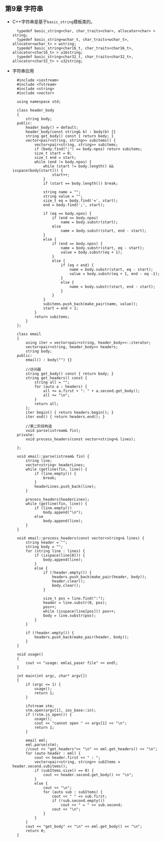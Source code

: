 ## 第9章 字符串
- C++字符串是基于`basic_string`模板类的。

		typedef basic_string<char, char_traits<char>, allocator<char> > string;
		typedef basic_string<wchar_t, char_traits<wchar_t>, allocator<wchar_t> > wstring;
		typedef basic_string<char16_t, char_traits<char16_t>, allocator<char16_t> > u16string;
		typedef basic_string<char32_t, char_traits<char32_t>, allocator<char32_t> > u32string;
- 字符串应用

		#include <iostream>
		#include <fstream>
		#include <string>
		#include <vector>
		
		using namespace std;
		
		class header_body
		{
			string body;
		public:
			header_body() = default;
			header_body(const string& b) : body(b) {}
			string get_body() const { return body; }
			vector<pair<string, string>> subitems() {
				vector<pair<string, string>> subitems;
				if (body.find(";") == body.npos) return subitems;
				size_t start = 0;
				size_t end = start;
				while (end != body.npos) {
					while (start != body.length() && isspace(body[start])) {
						start++;
					}
					if (start == body.length()) break;
		
					string name = "";
					string value = "";
					size_t eq = body.find('=', start);
					end = body.find(';', start);
		
					if (eq == body.npos) {
						if (end == body.npos)
							name = body.substr(start);
						else
							name = body.substr(start, end - start);
					}
					else {
						if (end == body.npos) {
							name = body.substr(start, eq - start);
							value = body.substr(eq + 1);
						}
						else {
							if (eq < end) {
								name = body.substr(start, eq - start);
								value = body.substr(eq + 1, end - eq -1);
							}
							else {
								name = body.substr(start, end - start);
							}
						}
					}
					subitems.push_back(make_pair(name, value));
					start = end + 1;
				}
				return subitems;
			}
		};
		
		class email
		{
			using iter = vector<pair<string, header_body>>::iterator;
			vector<pair<string, header_body>> headers;
			string body;
		public:
			email() : body("") {}
		
			//访问器
			string get_body() const { return body; }
			string get_headers() const {
				string all = "";
				for (auto a : headers) {
					all += a.first + ": " + a.second.get_body();
					all += "\n";
				}
				return all;
			};
			iter begin() { return headers.begin(); }
			iter end() { return headers.end(); }
		
			//第二阶段构造
			void parse(istream& fin);
		private:
			void process_headers(const vector<string>& lines);
		
		};
		
		void email::parse(istream& fin) {
			string line;
			vector<string> headerLines;
			while (getline(fin, line)) {
				if (line.empty()) {
					break;
				}
				headerLines.push_back(line);
			}
		
			process_headers(headerLines);
			while (getline(fin, line)) {
				if (line.empty()) 
					body.append("\n");
				else
					body.append(line);
			}
		}
		
		void email::process_headers(const vector<string>& lines) {
			string header = "";
			string body = "";
			for (string line : lines) {
				if (isspace(line[0])) {
					body.append(line);
				}
				else {
					if (!header.empty()) {
						headers.push_back(make_pair(header, body));
						header.clear();
						body.clear();
					}
		
					size_t pos = line.find(":");
					header = line.substr(0, pos);
					pos++;
					while (isspace(line[pos])) pos++;
					body = line.substr(pos);
				}
			}
		
			if (!header.empty()) {
				headers.push_back(make_pair(header, body));
			}
		}
		
		void usage()
		{
			cout << "usage: emlai_paser file" << endl;
		}
		
		int main(int argc, char* argv[])
		{
			if (argc <= 1) {
				usage();
				return 1;
			}
		
			ifstream stm;
			stm.open(argv[1], ios_base::in);
			if (!stm.is_open()) {
				usage();
				cout << "cannot open " << argv[1] << "\n";
				return 1;
			}
		
			email eml;
			eml.parse(stm);
			//cout << "get_headers"<< "\n" << eml.get_headers() << "\n";
			for (auto header : eml) {
				cout << header.first << " : ";
				vector<pair<string, string>> subItems = header.second.subitems();
				if (subItems.size() == 0) {
					cout << header.second.get_body() << "\n";
				}
				else {
					cout << "\n";
					for (auto sub : subItems) {
						cout << " " << sub.first;
						if (!sub.second.empty())
							cout << " = " << sub.second;
						cout << "\n";
					}
				}
			}
			cout << "get_body" << "\n" << eml.get_body() << "\n";
			return 0;
		}